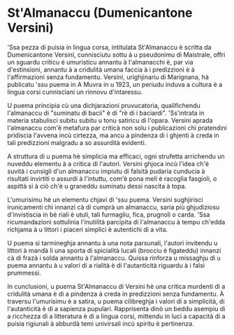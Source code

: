 # St'Almanaccu (Dumenicantone Versini)


'Ssa pezza di puisia in lingua corsa, intitulata St'Almanaccu è scritta da Dumenicantone Versini, cunnisciutu sottu à u pseudonimu di Maistrale, offri un sguardu criticu è umuristicu annantu à l'almanacchi è, par via d'estinsioni, annantu à a cridulità umana faccia à i predizzioni è à l'affirmazioni senza fundamentu. Versini, urighjinariu di Marignana, hà publicatu 'ssu puema in A Muvra in u 1923, un periudu induva a cultura è a lingua corsi cunniscìani un rinnovu d'intaressu. 

U puema principia cù una dichjarazioni pruvucatoria, qualifichendu l'almanaccu di "suminatu di bacii" è di "rè di i baciardi". 'Ss'intrata in materia stabulisci subitu subitu u tonu satiricu di l'opara. Versini aprada l'almanaccu com'è metafura par criticà non solu i publicazioni chì pratendini pridiscia l'avvena incù cirtezza, ma ancu a pindenza di i ghjenti à creda in tali predizzioni malgradu a so assurdità evidenti. 

A struttura di u puema hè simplicia ma efficaci, ogni strufetta arrichendu un nuveddu elementu à a critica di l'autori. Versini ghjoca incù l'idea ch'è suvità i cunsigli d'un almanaccu impiutu di falsità pudaria cunducia à risultati invirtiti o assurdi à l'intuttu, com'è pona meli è racoglia fasgioli, o aspittà si à ciò ch'è u graneddu suminatu dessi nascita à topa. 

L'umurisimu hè un elementu chjavi di 'ssu puema. Versini sughjirisci irunicamenti chì innanzi cà di cumprà un almanaccu, saria più ghjudiziosu d'invistiscia in bè riali è utuli, tali furmagliu, fica, prugnoli o carda. 'Ssa ricumandazioni sottulinia l'inutilità parcipita di l'almanaccu à tempu ch'edda richjama à u littori i piaceri simplici è autentichi di a vita. 

U puema si tarmineghja annantu à una nota parsunali, l'autori invitendu u littori à mandà li una sporta di spicialità lucali (brocciu è figateddu) innanzi cà di frazà i solda annantu à l'almanaccu. Quissa rinforza u missaghju di u puema annantu à u valori di a rialità è di l'autanticità riguardu à i falsi prummessi. 

In cunclusioni, u puema St'Almanaccu di Versini hè una critica murdenti di a cridulità umana è di a pindenza à creda in predizzioni senza fundamentu. À traversu l'umurisimu è a satira, u puema cilibreghja i valori di a simplicità, di l'autanticità è di a sapienza pupulari. Rapprisenta dinò un beddu asempiu di a ricchezza di a litteratura è di a lingua corsi, mittendu in luci a capacità di a puisia rigiunali à abburdà temi univirsali incù spiritu è pertinenza. 


